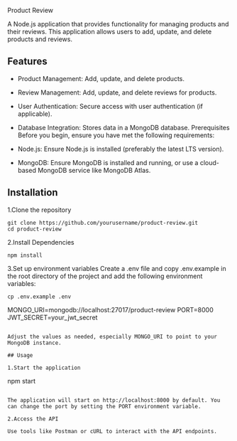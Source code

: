 Product Review

A Node.js application that provides functionality for managing products and their reviews. This application allows users to add, update, and delete products and reviews.

## Features

- Product Management: Add, update, and delete products.
- Review Management: Add, update, and delete reviews for products.
- User Authentication: Secure access with user authentication (if applicable).
- Database Integration: Stores data in a MongoDB database.
Prerequisites
Before you begin, ensure you have met the following requirements:

- Node.js: Ensure Node.js is installed (preferably the latest LTS version).
- MongoDB: Ensure MongoDB is installed and running, or use a cloud-based MongoDB service like MongoDB Atlas.

## Installation

1.Clone the repository

```
git clone https://github.com/yourusername/product-review.git
cd product-review
```

2.Install Dependencies

```
npm install
```

3.Set up environment variables
Create a .env file and copy .env.example in the root directory of the project and add the following environment variables:
```
cp .env.example .env

```
MONGO_URI=mongodb://localhost:27017/product-review
PORT=8000
JWT_SECRET=your_jwt_secret
```

Adjust the values as needed, especially MONGO_URI to point to your MongoDB instance.

## Usage

1.Start the application

```
npm start
```

The application will start on http://localhost:8000 by default. You can change the port by setting the PORT environment variable.

2.Access the API

Use tools like Postman or cURL to interact with the API endpoints.
